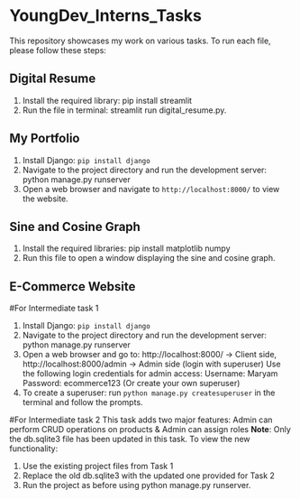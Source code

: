 # YoungDev_Interns_Tasks
This repository showcases my work on various tasks. To run each file, please follow these steps:
## Digital Resume
1. Install the required library: pip install streamlit
2. Run the file in terminal: streamlit run digital_resume.py.

## My Portfolio
1. Install Django: `pip install django`
2. Navigate to the project directory and run the development server: python manage.py runserver
3. Open a web browser and navigate to `http://localhost:8000/` to view the website.

## Sine and Cosine Graph
1. Install the required libraries: pip install matplotlib numpy
2. Run this file to open a window displaying the sine and cosine graph.

## E-Commerce Website
#For Intermediate task 1
1. Install Django: `pip install django`
2. Navigate to the project directory and run the development server: python manage.py runserver
3. Open a web browser and go to:
http://localhost:8000/ → Client side,
http://localhost:8000/admin → Admin side (login with superuser)
Use the following login credentials for admin access:
Username: Maryam
Password: ecommerce123 (Or create your own superuser)
5. To create a superuser: run `python manage.py createsuperuser` in the terminal and follow the prompts.

#For Intermediate task 2
This task adds two major features:
Admin can perform CRUD operations on products & Admin can assign roles
**Note**: Only the db.sqlite3 file has been updated in this task.
To view the new functionality:
1. Use the existing project files from Task 1
2. Replace the old db.sqlite3 with the updated one provided for Task 2
3. Run the project as before using python manage.py runserver.

